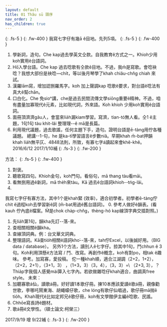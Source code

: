 ```yaml
---
layout: default
title: 01 Thâu sū 頭序
nav_order: 2
has_children: true
---
```



{: .fs-5 }
{: .fw-400 }
我寫七字仔有幾ā ê目地。先列5項。
{: .fs-5 }
{: .fw-400 }

1.	學新詞，造句。Che kap過去學英文仝款。自我教育ê方式之一。Khioh少用koh實用ê台語詞。
2.	Hō͘人學台語。Che kap 過去唸歌有仝款ê目地。不過，我m̄是寫歌。會唸袂唸？我想大部份是袂唸—chi̍t，等以後月琴學了khah chiâu-chn̂g chiah 來試。
3.	漢羅lām寫，增加認捌羅馬字。koh 加上聲調kap 唸歌ê要求，對台語ê唸法有真大ê幫chān。
4.	口白化。Che 免sioⁿ講，che是過去民間流傳文學siōng重要ê精神。不過，咱有盡量加寡現代ê元素，比如現代詞，外來語。Koh khioh 少用koh實用ê台語詞。
5.	面冊頂濟濟gâu人，會當來lia̍h漏kiam學習。寫濟，tian-tó無人看。仝1 ê主題，1句1句 tàu khit-lâi 整理理--ê mā是長篇。
6.	利用現代議題，過去歌謠，任何主題下手，造句。證明台語是ē-tàng用佇各種議題。
總講--1-句，he 是ka-tī學習語言ê步數niâ。早期khah m̄-bat押韻khah lia̍h無平仄、4848法則，所致，有寡七字á讀起來會khê-khê。
2016/6/12
2017/1/10補
{: .fs-3 }
{: .fw-200 }

方法：
{: .fs-5 }
{: .fw-400 }

1.	對褒。
2.	聽歌寫四句。Khioh金句，koh門句。看俗句，mā thang tàu看māi。
3.	看無捌用過ê新詞，mā the̍h來tàu。Kā 過去ê台語詞khioh--tńg-lâi。
4.	
我寫七字仔有寡方法，其中1个是khah緊 (效率)，適合初學者。初學者ē-tàng佇chit ê過程koh去學習新ê詞 (m̄-bat用過ê舊台語詞)。
0. 參考人做好ê韻表。(看kauh 佇內底ê檔案。M̄是chok cha̍p-chn̂g，thèng-hó kap線頂字典交插對照。)
1. 先lia̍h第1句，韻kha先訂--落-來。
2. 查相關相關ê韻kha。
3. 查線頂詞典。例：台文華文詞典。
4. 整理語詞。Kā查tio̍h相關ê語詞kho͘--落-來，tah佇Excel，以後誠好用。（BIG data / database）。
另外1个方法，讀別人ê七字仔。掠其中1句，鬥chhun ê 3句。Koh利用頂懸ê方法寫 / 鬥、改寫。再創作ê概念，koh有對po，相tak ê趣味。
參考。加寫寡，愛投稿。
佗一種khah順，適合江湖調（2+2，1+2），（2+2，2+1），（3+1，3） ，（1+3，3）（3，4），（3，3）=\ （2+3, 3），？Thia̍p字我個人感覺mài算入七字內。若欲做雜唸仔khah適合，曲調真free style。
未來：
1.	加聽寡歌á仙，讀歌á冊。好好讀1本歌仔冊。揀10本應該愛讀ê歌á冊，親像勸世歌，李哪吒鬧東海、胡蠅蠓仔歌，che lóng有歌仔仙唱過，歌仔冊mā揣ē tio̍h。Khah現代ê比如定邦兄ê歌仔冊，koh有文學館伊主編ê唸歌、民謠。
2.	Chhōe寫長詩ê題材。
3.	歌á冊ê文學性。（碩士論文:柯榮三）

2017/9/19 增 9/22補
{: .fs-3 }
{: .fw-200 }